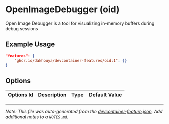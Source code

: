
# OpenImageDebugger (oid)

Open Image Debugger is a tool for visualizing in-memory buffers during debug sessions

## Example Usage

```json
"features": {
    "ghcr.io/dakhouya/devcontainer-features/oid:1": {}
}
```

## Options

| Options Id | Description | Type | Default Value |
|-----|-----|-----|-----|




---

_Note: This file was auto-generated from the [devcontainer-feature.json](https://github.com/dakhouya/devcontainer-features/blob/main/src/oid/devcontainer-feature.json).  Add additional notes to a `NOTES.md`._
